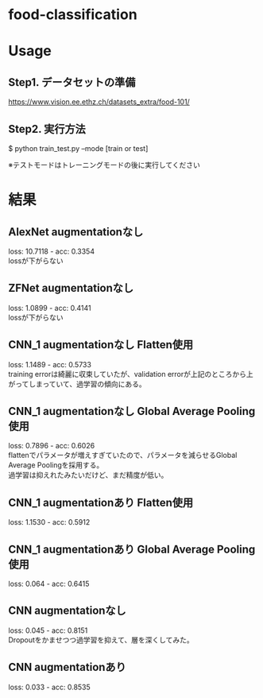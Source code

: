 # food-classification  
# Usage  
## Step1. データセットの準備  
https://www.vision.ee.ethz.ch/datasets_extra/food-101/  

## Step2. 実行方法  
$ python train_test.py –mode [train or test]  

※テストモードはトレーニングモードの後に実行してください  

# 結果
## AlexNet augmentationなし  
loss: 10.7118 - acc: 0.3354  
lossが下がらない

## ZFNet augmentationなし  
loss: 1.0899 - acc: 0.4141  
lossが下がらない  

## CNN_1 augmentationなし Flatten使用  
loss: 1.1489 - acc: 0.5733  
training errorは綺麗に収束していたが、validation errorが上記のところから上がってしまっていて、過学習の傾向にある。  

## CNN_1 augmentationなし Global Average Pooling使用  
loss: 0.7896 - acc: 0.6026  
flattenでパラメータが増えすぎていたので、パラメータを減らせるGlobal Average Poolingを採用する。  
過学習は抑えれたみたいだけど、まだ精度が低い。  

## CNN_1 augmentationあり Flatten使用  
loss: 1.1530 - acc: 0.5912  

## CNN_1 augmentationあり Global Average Pooling使用  
loss: 0.064 - acc: 0.6415  

## CNN  augmentationなし  
loss: 0.045 - acc: 0.8151  
Dropoutをかませつつ過学習を抑えて、層を深くしてみた。  

## CNN  augmentationあり  
loss: 0.033 - acc: 0.8535  
